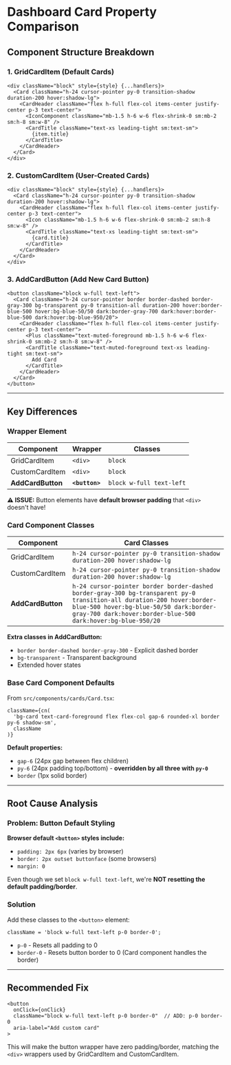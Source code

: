 # Dashboard Card Property Comparison

## Component Structure Breakdown

### 1. **GridCardItem** (Default Cards)

```tsx
<div className="block" style={style} {...handlers}>
  <Card className="h-24 cursor-pointer py-0 transition-shadow duration-200 hover:shadow-lg">
    <CardHeader className="flex h-full flex-col items-center justify-center p-3 text-center">
      <IconComponent className="mb-1.5 h-6 w-6 flex-shrink-0 sm:mb-2 sm:h-8 sm:w-8" />
      <CardTitle className="text-xs leading-tight sm:text-sm">
        {item.title}
      </CardTitle>
    </CardHeader>
  </Card>
</div>
```

### 2. **CustomCardItem** (User-Created Cards)

```tsx
<div className="block" style={style} {...handlers}>
  <Card className="h-24 cursor-pointer py-0 transition-shadow duration-200 hover:shadow-lg">
    <CardHeader className="flex h-full flex-col items-center justify-center p-3 text-center">
      <Icon className="mb-1.5 h-6 w-6 flex-shrink-0 sm:mb-2 sm:h-8 sm:w-8" />
      <CardTitle className="text-xs leading-tight sm:text-sm">
        {card.title}
      </CardTitle>
    </CardHeader>
  </Card>
</div>
```

### 3. **AddCardButton** (Add New Card Button)

```tsx
<button className="block w-full text-left">
  <Card className="h-24 cursor-pointer border border-dashed border-gray-300 bg-transparent py-0 transition-all duration-200 hover:border-blue-500 hover:bg-blue-50/50 dark:border-gray-700 dark:hover:border-blue-500 dark:hover:bg-blue-950/20">
    <CardHeader className="flex h-full flex-col items-center justify-center p-3 text-center">
      <Plus className="text-muted-foreground mb-1.5 h-6 w-6 flex-shrink-0 sm:mb-2 sm:h-8 sm:w-8" />
      <CardTitle className="text-muted-foreground text-xs leading-tight sm:text-sm">
        Add Card
      </CardTitle>
    </CardHeader>
  </Card>
</button>
```

---

## Key Differences

### Wrapper Element

| Component         | Wrapper        | Classes                  |
| ----------------- | -------------- | ------------------------ |
| GridCardItem      | `<div>`        | `block`                  |
| CustomCardItem    | `<div>`        | `block`                  |
| **AddCardButton** | **`<button>`** | `block w-full text-left` |

**⚠️ ISSUE:** Button elements have **default browser padding** that `<div>` doesn't have!

### Card Component Classes

| Component         | Card Classes                                                                                                                                                                                                                   |
| ----------------- | ------------------------------------------------------------------------------------------------------------------------------------------------------------------------------------------------------------------------------ |
| GridCardItem      | `h-24 cursor-pointer py-0 transition-shadow duration-200 hover:shadow-lg`                                                                                                                                                      |
| CustomCardItem    | `h-24 cursor-pointer py-0 transition-shadow duration-200 hover:shadow-lg`                                                                                                                                                      |
| **AddCardButton** | `h-24 cursor-pointer border border-dashed border-gray-300 bg-transparent py-0 transition-all duration-200 hover:border-blue-500 hover:bg-blue-50/50 dark:border-gray-700 dark:hover:border-blue-500 dark:hover:bg-blue-950/20` |

**Extra classes in AddCardButton:**

- `border border-dashed border-gray-300` - Explicit dashed border
- `bg-transparent` - Transparent background
- Extended hover states

### Base Card Component Defaults

From `src/components/cards/Card.tsx`:

```tsx
className={cn(
  'bg-card text-card-foreground flex flex-col gap-6 rounded-xl border py-6 shadow-sm',
  className
)}
```

**Default properties:**

- `gap-6` (24px gap between flex children)
- `py-6` (24px padding top/bottom) - **overridden by all three with `py-0`**
- `border` (1px solid border)

---

## Root Cause Analysis

### Problem: Button Default Styling

**Browser default `<button>` styles include:**

- `padding: 2px 6px` (varies by browser)
- `border: 2px outset buttonface` (some browsers)
- `margin: 0`

Even though we set `block w-full text-left`, we're **NOT resetting the default padding/border**.

### Solution

Add these classes to the `<button>` element:

```tsx
className = 'block w-full text-left p-0 border-0';
```

- `p-0` - Resets all padding to 0
- `border-0` - Resets button border to 0 (Card component handles the border)

---

## Recommended Fix

```tsx
<button
  onClick={onClick}
  className="block w-full text-left p-0 border-0"  // ADD: p-0 border-0
  aria-label="Add custom card"
>
```

This will make the button wrapper have zero padding/border, matching the `<div>` wrappers used by GridCardItem and CustomCardItem.
